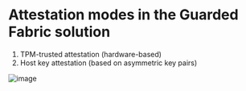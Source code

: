 # Attestation modes in the Guarded Fabric solution

1. TPM-trusted attestation (hardware-based)
2. Host key attestation (based on asymmetric key pairs)

![image](https://user-images.githubusercontent.com/71546848/220190750-ff95b1c2-7ed8-4787-8bd5-84191b6e893c.png)

